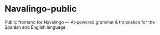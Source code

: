 # Navalingo-public
Public frontend for Navalingo — AI-powered grammar &amp; translation for the Spanish and English language
